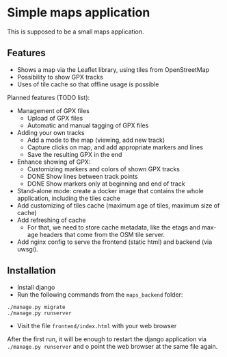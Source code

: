 # Simple maps application

This is supposed to be a small maps application.

## Features

* Shows a map via the Leaflet library, using tiles from OpenStreetMap
* Possibility to show GPX tracks
* Uses of tile cache so that offline usage is possible

Planned features (TODO list):
* Management of GPX files
  * Upload of GPX files
  * Automatic and manual tagging of GPX files
* Adding your own tracks
  * Add a mode to the map (viewing, add new track)
  * Capture clicks on map, and add appropriate markers and lines
  * Save the resulting GPX in the end
* Enhance showing of GPX:
  * Customizing markers and colors of shown GPX tracks
  * DONE Show lines between track points
  * DONE Show markers only at beginning and end of track
* Stand-alone mode: create a docker image that contains the whole application,
  including the tiles cache
* Add customizing of tiles cache (maximum age of tiles, maximum size of cache)
* Add refreshing of cache
  * For that, we need to store cache metadata, like the etags and max-age
    headers that come from the OSM tile server.
* Add nginx config to serve the frontend (static html) and backend (via uwsgi).

## Installation

* Install django
* Run the following commands from the `maps_backend` folder:
```
./manage.py migrate
./manage.py runserver
```
* Visit the file `frontend/index.html` with your web browser

After the first run, it will be enough to restart the django application via
`./manage.py runserver` and o point the web browser at the same file again.
